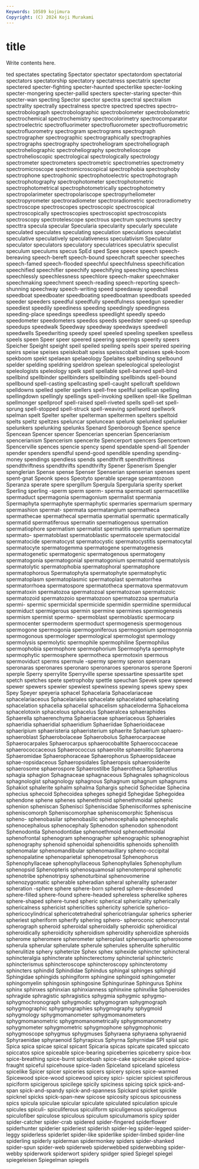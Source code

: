 ```yaml
---
Keywords: 10589 kojimura
Copyright: (C) 2024 Koji Murakami
---
```


# title

Write contents here.



ted spectates spectating Spectator spectator spectatordom spectatorial
spectators spectatorship spectatory spectatress spectatrix specter spectered specter-fighting specter-haunted specterlike
specter-looking specter-mongering specter-pallid specters specter-staring specter-thin specter-wan specting Spector spector
spectra spectral spectralism spectrality spectrally spectralness spectre spectred spectres spectro-
spectrobolograph spectrobolographic spectrobolometer spectrobolometric spectrochemical spectrochemistry spectrocolorimetry spectrocomparator spectroelectric spectrofluorimeter
spectrofluorometer spectrofluorometric spectrofluorometry spectrogram spectrograms spectrograph spectrographer spectrographic spectrographically spectrographies
spectrographs spectrography spectroheliogram spectroheliograph spectroheliographic spectroheliography spectrohelioscope spectrohelioscopic spectrological spectrologically
spectrology spectrometer spectrometers spectrometric spectrometries spectrometry spectromicroscope spectromicroscopical spectrophobia spectrophoby
spectrophone spectrophonic spectrophotoelectric spectrophotograph spectrophotography spectrophotometer spectrophotometric spectrophotometrical spectrophotometrically spectrophotometry
spectropolarimeter spectropolariscope spectropyrheliometer spectropyrometer spectroradiometer spectroradiometric spectroradiometry spectroscope spectroscopes spectroscopic
spectroscopical spectroscopically spectroscopies spectroscopist spectroscopists spectroscopy spectrotelescope spectrous spectrum spectrums
spectry specttra specula specular Specularia specularity specularly speculate speculated speculates
speculating speculation speculations speculatist speculative speculatively speculativeness speculativism Speculator speculator
speculators speculatory speculatrices speculatrix speculist speculum speculums specus SpEd sped
Spee speece speech speech-bereaving speech-bereft speech-bound speechcraft speecher speeches speech-famed
speech-flooded speechful speechfulness speechification speechified speechifier speechify speechifying speeching speechless
speechlessly speechlessness speechlore speech-maker speechmaker speechmaking speechment speech-reading speech-reporting speech-shunning
speechway speech-writing speed speedaway speedball speedboat speedboater speedboating speedboatman speedboats
speeded speeder speeders speedful speedfully speedfulness speedgun speedier speediest speedily
speediness speeding speedingly speedingness speeding-place speedings speedless speedlight speedly speedo
speedometer speedometers speedos speeds speedster speed-up speedup speedups speedwalk Speedway
speedway speedways speedwell speedwells Speedwriting speedy speel speeled speeling speelken
speelless speels speen Speer speer speered speering speerings speerity speers
Speicher Speight speight speil speiled speiling speils speir speired speiring
speirs speise speises speiskobalt speiss speisscobalt speisses spek-boom spekboom spekt
spelaean spelaeology Spelaites spelbinding spelbound spelder spelding speldring speldron spelean
speleological speleologist speleologists speleology spelk spell spellable spell-banned spell-bind spellbind
spellbinder spellbinders spellbinding spellbinds spell-bound spellbound spell-casting spellcasting spell-caught spellcraft
spelldown spelldowns spelled speller spellers spell-free spellful spellican spelling spellingdown
spellingly spellings spell-invoking spellken spell-like Spellman spellmonger spellproof spell-raised spell-riveted
spells spell-set spell-sprung spell-stopped spell-struck spell-weaving spellword spellwork spelman spelt
Spelter spelter spelterman speltermen spelters speltoid spelts speltz speltzes speluncar
speluncean spelunk spelunked spelunker spelunkers spelunking spelunks Spenard Spenborough Spence
spence Spencean Spencer spencer Spencerian spencerian Spencerianism spencerianism Spencerism spencerite
Spencerport spencers Spencertown Spencerville spences spencie spency spend spendable spend-all
Spender spender spenders spendful spend-good spendible spending spending-money spendings spendless
spends spendthrift spendthriftiness spendthriftness spendthrifts spendthrifty Spener Spenerism Spengler spenglerian
Spense spense Spenser Spenserian spenserian spenses spent spent-gnat Speonk speos
Speotyto sperable sperage speramtozoon Speranza sperate spere spergillum Spergula Spergularia
sperity sperket Sperling sperling -sperm sperm sperm- sperma spermaceti spermacetilike
spermaduct spermagonia spermagonium spermalist spermania Spermaphyta spermaphyte spermaphytic spermaries spermarium
spermary spermashion spermat- spermata spermatangium spermatheca spermathecae spermathecal spermatia spermatial
spermatic spermatically spermatid spermatiferous spermatin spermatiogenous spermation spermatiophore spermatism spermatist
spermatitis spermatium spermatize spermato- spermatoblast spermatoblastic spermatocele spermatocidal spermatocide spermatocyst
spermatocystic spermatocystitis spermatocytal spermatocyte spermatogemma spermatogene spermatogenesis spermatogenetic spermatogenic spermatogenous
spermatogeny spermatogonia spermatogonial spermatogonium spermatoid spermatolysis spermatolytic spermatophobia spermatophoral spermatophore
spermatophorous Spermatophyta spermatophyte spermatophytic spermatoplasm spermatoplasmic spermatoplast spermatorrhea spermatorrhoea spermatospore
spermatotheca spermatova spermatovum spermatoxin spermatozoa spermatozoal spermatozoan spermatozoic spermatozoid spermatozoio
spermatozoon spermatozzoa spermaturia spermi- spermic spermicidal spermicide spermidin spermidine spermiducal
spermiduct spermigerous spermin spermine spermines spermiogenesis spermism spermist spermo- spermoblast
spermoblastic spermocarp spermocenter spermoderm spermoduct spermogenesis spermogenous spermogone spermogonia spermogoniferous
spermogonium spermogonnia spermogonous spermologer spermological spermologist spermology spermolysis spermolytic spermophile
spermophiline Spermophilus spermophobia spermophore spermophorium Spermophyta spermophyte spermophytic spermosphere spermotheca
spermotoxin spermous spermoviduct sperms spermule -spermy spermy speron speronara speronaras
speronares speronaro speronaroes speronaros sperone Speroni sperple Sperry sperrylite Sperryville
sperse spessartine spessartite spet spetch spetches spete spetrophoby spettle speuchan
Spevek spew spewed spewer spewers spewier spewiest spewiness spewing spews
spewy spex Spey Speyer speyeria sphacel Sphacelaria Sphacelariaceae sphacelariaceous Sphacelariales
sphacelate sphacelated sphacelating sphacelation sphacelia sphacelial sphacelism sphaceloderma Sphaceloma sphacelotoxin
sphacelous sphacelus Sphaeralcea sphaeraphides Sphaerella sphaerenchyma Sphaeriaceae sphaeriaceous Sphaeriales sphaeridia
sphaeridial sphaeridium Sphaeriidae Sphaerioidaceae sphaeripium sphaeristeria sphaeristerium sphaerite Sphaerium sphaero-
sphaeroblast Sphaerobolaceae Sphaerobolus Sphaerocarpaceae Sphaerocarpales Sphaerocarpus sphaerocobaltite Sphaerococcaceae sphaerococcaceous Sphaerococcus
sphaerolite sphaerolitic Sphaeroma Sphaeromidae Sphaerophoraceae Sphaerophorus Sphaeropsidaceae sphae-ropsidaceous Sphaeropsidales Sphaeropsis
sphaerosiderite sphaerosome sphaerospore Sphaerostilbe Sphaerotheca Sphaerotilus sphagia sphagion Sphagnaceae sphagnaceous
Sphagnales sphagnicolous sphagnologist sphagnology sphagnous Sphagnum sphagnum sphagnums Sphakiot sphalerite
sphalm sphalma Sphargis sphecid Sphecidae Sphecina sphecius sphecoid Sphecoidea spheges
sphegid Sphegidae Sphegoidea sphendone sphene sphenes sphenethmoid sphenethmoidal sphenic sphenion
spheniscan Sphenisci Spheniscidae Sphenisciformes spheniscine spheniscomorph Spheniscomorphae spheniscomorphic Spheniscus spheno-
sphenobasilar sphenobasilic sphenocephalia sphenocephalic sphenocephalous sphenocephaly Sphenodon sphenodon sphenodont Sphenodontia
Sphenodontidae sphenoethmoid sphenoethmoidal sphenofrontal sphenogram sphenographer sphenographic sphenographist sphenography sphenoid
sphenoidal sphenoiditis sphenoids sphenolith sphenomalar sphenomandibular sphenomaxillary spheno-occipital sphenopalatine sphenoparietal
sphenopetrosal Sphenophorus Sphenophyllaceae sphenophyllaceous Sphenophyllales Sphenophyllum sphenopsid Sphenopteris sphenosquamosal sphenotemporal
sphenotic sphenotribe sphenotripsy sphenoturbinal sphenovomerine sphenozygomatic spherable spheradian spheral spherality
spheraster spheration -sphere sphere sphere-born sphered sphere-descended sphere-filled sphere-found sphere-headed
sphereless spherelike spheres sphere-shaped sphere-tuned spheric spherical sphericality spherically sphericalness
sphericist sphericities sphericity sphericle spherico- sphericocylindrical sphericotetrahedral sphericotriangular spherics spherier
spheriest spheriform spherify sphering sphero- spheroconic spherocrystal spherograph spheroid spheroidal
spheroidally spheroidic spheroidical spheroidically spheroidicity spheroidism spheroidity spheroidize spheroids spherome
spheromere spherometer spheroplast spheroquartic spherosome spherula spherular spherulate spherule spherules
spherulite spherulitic spherulitize sphery spheterize Sphex sphex sphexide sphincter sphincteral
sphincteralgia sphincterate sphincterectomy sphincterial sphincteric sphincterismus sphincteroscope sphincteroscopy sphincterotomy sphincters
sphindid Sphindidae Sphindus sphingal sphinges sphingid Sphingidae sphingids sphingiform sphingine
sphingoid sphingometer sphingomyelin sphingosin sphingosine Sphingurinae Sphingurus Sphinx sphinx sphinxes
sphinxian sphinxianness sphinxine sphinxlike Sphoeroides sphragide sphragistic sphragistics sphygmia sphygmic
sphygmo- sphygmochronograph sphygmodic sphygmogram sphygmograph sphygmographic sphygmographies sphygmography sphygmoid sphygmology
sphygmomanometer sphygmomanometers sphygmomanometric sphygmomanometrically sphygmomanometry sphygmometer sphygmometric sphygmophone sphygmophonic sphygmoscope
sphygmus sphygmuses Sphyraena sphyraena sphyraenid Sphyraenidae sphyraenoid Sphyrapicus Sphyrna Sphyrnidae
SPI spial spic Spica spica spicae spical spicant Spicaria spicas
spicate spicated spiccato spiccatos spice spiceable spice-bearing spiceberries spiceberry spice-box
spice-breathing spice-burnt spicebush spice-cake spicecake spiced spice-fraught spiceful spicehouse spice-laden
Spiceland spiceland spiceless spicelike Spicer spicer spiceries spicers spicery spices
spice-warmed Spicewood spice-wood spicewood spicey spici- spicier spiciest spiciferous spiciform
spicigerous spicilege spicily spiciness spicing spick spick-and-span spick-and-spandy spick-and-spanness Spickard
spicket spickle spicknel spicks spick-span-new spicose spicosity spicous spicousness spics
spicula spiculae spicular spiculate spiculated spiculation spicule spicules spiculi- spiculiferous
spiculiform spiculigenous spiculigerous spiculofiber spiculose spiculous spiculum spiculumamoris spicy spider
spider-catcher spider-crab spidered spider-fingered spiderflower spiderhunter spiderier spideriest spiderish spider-leg
spider-legged spider-leggy spiderless spiderlet spider-like spiderlike spider-limbed spider-line spiderling spiderly
spiderman spidermonkey spiders spider-shanked spider-spun spider-web spiderweb spiderwebbed spiderwebbing spider-webby
spiderwork spiderwort spidery spidger spied Spiegel spiegel spiegeleisen Spiegelman spiegels
